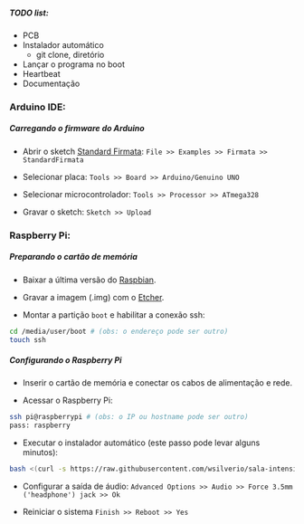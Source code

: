 ##### TODO list:
- PCB
- Instalador automático
	- git clone, diretório
- Lançar o programa no boot
- Heartbeat	
- Documentação

### Arduino IDE:

##### Carregando o firmware do Arduino

* Abrir o sketch [Standard Firmata](https://github.com/firmata/arduino/blob/master/examples/StandardFirmata/StandardFirmata.ino):
`File >> Examples >> Firmata >> StandardFirmata`

* Selecionar placa:
`Tools >> Board >> Arduino/Genuino UNO`

* Selecionar microcontrolador:
`Tools >> Processor >> ATmega328`

* Gravar o sketch:
`Sketch >> Upload`

### Raspberry Pi:

##### Preparando o cartão de memória

* Baixar a última versão do [Raspbian](https://www.raspberrypi.org/downloads/raspbian/).

* Gravar a imagem (.img) com o [Etcher](https://etcher.io/).

* Montar a partição `boot` e habilitar a conexão ssh:
```bash
cd /media/user/boot # (obs: o endereço pode ser outro)
touch ssh
```

##### Configurando o Raspberry Pi
* Inserir o cartão de memória e conectar os cabos de alimentação e rede.

* Acessar o Raspberry Pi:
```bash
ssh pi@raspberrypi # (obs: o IP ou hostname pode ser outro)
pass: raspberry
```

* Executar o instalador automático (este passo pode levar alguns minutos):
```bash
bash <(curl -s https://raw.githubusercontent.com/wsilverio/sala-intensidade/master/autoinstall.sh)
```

* Configurar a saída de áudio:
`Advanced Options >> Audio >> Force 3.5mm ('headphone') jack >> Ok`

* Reiniciar o sistema
`Finish >> Reboot >> Yes`
<!--```bash
sudo reboot
```
-->
<!--Carregar os drivers e configure a saída de audio (jack 3.5mm):
```bash
sudo modprobe snd_bcm2835
sudo amixer cset numid=3 1
```
-->